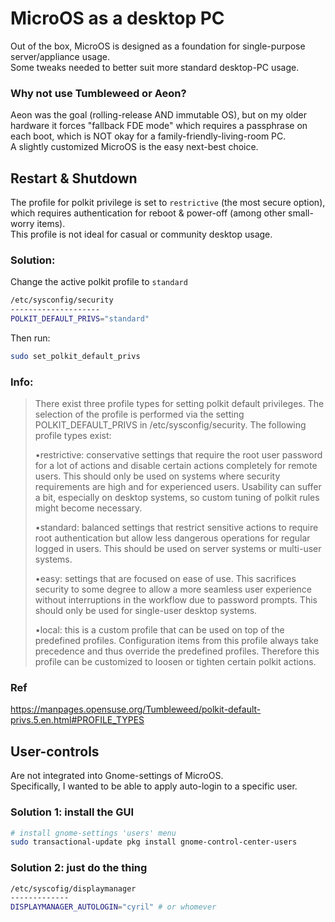 # MicroOS as a desktop PC
Out of the box, MicroOS is designed as a foundation for single-purpose server/appliance usage.  
Some tweaks needed to better suit more standard desktop-PC usage.

### Why not use Tumbleweed or Aeon?
Aeon was the goal (rolling-release AND immutable OS), but on my older hardware it forces "fallback FDE mode" which requires a passphrase on each boot, which is NOT okay for a family-friendly-living-room PC.  
A slightly customized MicroOS is the easy next-best choice.

## Restart & Shutdown
The profile for polkit privilege is set to `restrictive` (the most secure option), which requires authentication for reboot & power-off (among other small-worry items).  
This profile is not ideal for casual or community desktop usage.  

### Solution:  
Change the active polkit profile to `standard`

```sh
/etc/sysconfig/security
--------------------
POLKIT_DEFAULT_PRIVS="standard"
```
Then run:  
```sh
sudo set_polkit_default_privs
```

### Info:  

> There exist three profile types for setting polkit default privileges. The selection of the profile is performed via the setting POLKIT_DEFAULT_PRIVS in /etc/sysconfig/security. The following profile types exist:  
>
> •restrictive: conservative settings that require the root user password for a lot of actions and disable certain actions completely for remote users. This should only be used on systems where security requirements are high and for experienced users. Usability can suffer a bit, especially on desktop systems, so custom tuning of polkit rules might become necessary.  
>
> •standard: balanced settings that restrict sensitive actions to require root authentication but allow less dangerous operations for regular logged in users. This should be used on server systems or multi-user systems.
>
> •easy: settings that are focused on ease of use. This sacrifices security to some degree to allow a more seamless user experience without interruptions in the workflow due to password prompts. This should only be used for single-user desktop systems.
>
> •local: this is a custom profile that can be used on top of the predefined profiles. Configuration items from this profile always take precedence and thus override the predefined profiles. Therefore this profile can be customized to loosen or tighten certain polkit actions.

### Ref  
https://manpages.opensuse.org/Tumbleweed/polkit-default-privs.5.en.html#PROFILE_TYPES  

## User-controls
Are not integrated into Gnome-settings of MicroOS.  
Specifically, I wanted to be able to apply auto-login to a specific user.  

### Solution 1: install the GUI
```sh
# install gnome-settings 'users' menu
sudo transactional-update pkg install gnome-control-center-users
```

### Solution 2: just do the thing
```sh
/etc/syscofig/displaymanager
-------------
DISPLAYMANAGER_AUTOLOGIN="cyril" # or whomever
```